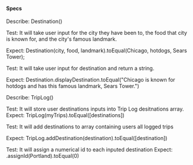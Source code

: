 #### Specs

Describe: Destination()

Test: It will take user input for the city they have been to, the food that city is known for, and the city's famous landmark.

Expect: Destination(city, food, landmark).toEqual(Chicago, hotdogs, Sears Tower);

Test: It will take user input for destination and return a string.

Expect: Destination.displayDestination.toEqual("Chicago is known for hotdogs and has this famous landmark, Sears Tower.")

Describe: TripLog()

Test: It will store user destinations inputs into Trip Log desitnations array.
Expect: TripLog(myTrips).toEqual([destinations])

Test: It will add destinations to array containing users all logged trips

Expect: TripLog.addDestination(destination).toEqual([destination])

Test: It will assign a numerical id to each inputed destination
Expect: .assignId(Portland).toEqual(0)
